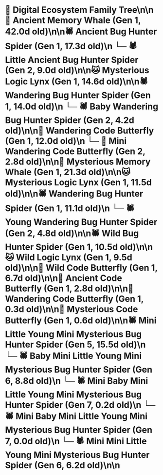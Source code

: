 # 🌳 Digital Ecosystem Family Tree\n\n🐋 Ancient Memory Whale (Gen 1, 42.0d old)\n\n🕷️ Ancient Bug Hunter Spider (Gen 1, 17.3d old)\n  └─ 🕷️ Little Ancient Bug Hunter Spider (Gen 2, 9.0d old)\n\n🐱 Mysterious Logic Lynx (Gen 1, 14.6d old)\n\n🕷️ Wandering Bug Hunter Spider (Gen 1, 14.0d old)\n  └─ 🕷️ Baby Wandering Bug Hunter Spider (Gen 2, 4.2d old)\n\n🦋 Wandering Code Butterfly (Gen 1, 12.0d old)\n  └─ 🦋 Mini Wandering Code Butterfly (Gen 2, 2.8d old)\n\n🐋 Mysterious Memory Whale (Gen 1, 21.3d old)\n\n🐱 Mysterious Logic Lynx (Gen 1, 11.5d old)\n\n🕷️ Wandering Bug Hunter Spider (Gen 1, 11.1d old)\n  └─ 🕷️ Young Wandering Bug Hunter Spider (Gen 2, 4.8d old)\n\n🕷️ Wild Bug Hunter Spider (Gen 1, 10.5d old)\n\n🐱 Wild Logic Lynx (Gen 1, 9.5d old)\n\n🦋 Wild Code Butterfly (Gen 1, 6.7d old)\n\n🦋 Ancient Code Butterfly (Gen 1, 2.8d old)\n\n🦋 Wandering Code Butterfly (Gen 1, 0.3d old)\n\n🦋 Mysterious Code Butterfly (Gen 1, 0.6d old)\n\n🕷️ Mini Little Young Mini Mysterious Bug Hunter Spider (Gen 5, 15.5d old)\n  └─ 🕷️ Baby Mini Little Young Mini Mysterious Bug Hunter Spider (Gen 6, 8.8d old)\n    └─ 🕷️ Mini Baby Mini Little Young Mini Mysterious Bug Hunter Spider (Gen 7, 0.2d old)\n    └─ 🕷️ Mini Baby Mini Little Young Mini Mysterious Bug Hunter Spider (Gen 7, 0.0d old)\n  └─ 🕷️ Mini Mini Little Young Mini Mysterious Bug Hunter Spider (Gen 6, 6.2d old)\n\n